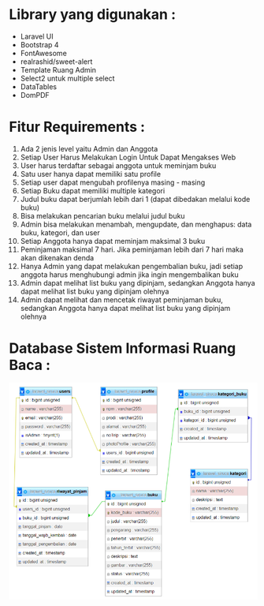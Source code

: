 # Library yang digunakan :

<ul>
<li>Laravel UI</li>
<li>Bootstrap 4</li>
<li>FontAwesome</li>
<li>realrashid/sweet-alert</li>
<li>Template Ruang Admin</li>
<li>Select2 untuk multiple select</li>
<li>DataTables</li>
<li>DomPDF</li>
</ul>

# Fitur Requirements :

<ol>
<li>Ada 2 jenis level yaitu Admin dan Anggota</li>
<li>Setiap User Harus Melakukan Login Untuk Dapat Mengakses Web</li>
<li>User harus terdaftar sebagai anggota untuk meminjam buku</li>
<li>Satu user hanya dapat memiliki satu profile</li>
<li>Setiap user dapat mengubah profilenya masing - masing</li>
<li>Setiap Buku dapat memiliki multiple kategori</li>
<li>Judul buku dapat berjumlah lebih dari 1 (dapat dibedakan melalui kode buku)</li>
<li>Bisa melakukan pencarian buku melalui judul buku</li>
<li>Admin bisa melakukan menambah, mengupdate, dan menghapus: data buku, kategori, dan user</li>
<li>Setiap Anggota hanya dapat meminjam maksimal 3 buku</li>
<li>Peminjaman maksimal 7 hari. Jika peminjaman lebih dari 7 hari maka akan dikenakan denda</li>
<li>Hanya Admin yang dapat melakukan pengembalian buku, jadi setiap anggota harus menghubungi admin jika ingin mengembalikan buku</li>
<li>Admin dapat melihat list buku yang dipinjam, sedangkan Anggota hanya dapat melihat list buku yang dipinjam olehnya</li>
<li>Admin dapat melihat dan mencetak riwayat peminjaman buku, sedangkan Anggota hanya dapat melihat list buku yang dipinjam olehnya</li>
</ol>

# Database Sistem Informasi Ruang Baca :

<img src="/public/img/database.png">

</ul>
